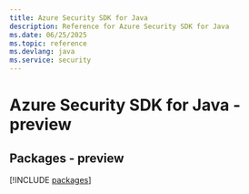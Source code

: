 ```yaml
---
title: Azure Security SDK for Java
description: Reference for Azure Security SDK for Java
ms.date: 06/25/2025
ms.topic: reference
ms.devlang: java
ms.service: security
---
```

# Azure Security SDK for Java - preview
## Packages - preview
[!INCLUDE [packages](security-index.md)]